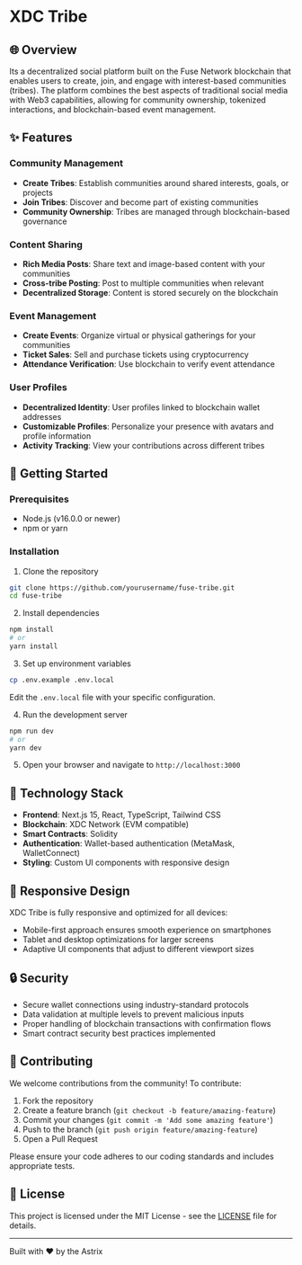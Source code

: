# XDC Tribe
## 🌐 Overview

Its a decentralized social platform built on the Fuse Network blockchain that enables users to create, join, and engage with interest-based communities (tribes). The platform combines the best aspects of traditional social media with Web3 capabilities, allowing for community ownership, tokenized interactions, and blockchain-based event management.

## ✨ Features

### Community Management
- **Create Tribes**: Establish communities around shared interests, goals, or projects
- **Join Tribes**: Discover and become part of existing communities
- **Community Ownership**: Tribes are managed through blockchain-based governance

### Content Sharing
- **Rich Media Posts**: Share text and image-based content with your communities
- **Cross-tribe Posting**: Post to multiple communities when relevant
- **Decentralized Storage**: Content is stored securely on the blockchain

### Event Management
- **Create Events**: Organize virtual or physical gatherings for your communities
- **Ticket Sales**: Sell and purchase tickets using cryptocurrency
- **Attendance Verification**: Use blockchain to verify event attendance

### User Profiles
- **Decentralized Identity**: User profiles linked to blockchain wallet addresses
- **Customizable Profiles**: Personalize your presence with avatars and profile information
- **Activity Tracking**: View your contributions across different tribes

## 🚀 Getting Started

### Prerequisites
- Node.js (v16.0.0 or newer)
- npm or yarn

### Installation

1. Clone the repository
```bash
git clone https://github.com/yourusername/fuse-tribe.git
cd fuse-tribe
```

2. Install dependencies
```bash
npm install
# or
yarn install
```

3. Set up environment variables
```bash
cp .env.example .env.local
```
Edit the `.env.local` file with your specific configuration.

4. Run the development server
```bash
npm run dev
# or
yarn dev
```

5. Open your browser and navigate to `http://localhost:3000`

## 🔧 Technology Stack

- **Frontend**: Next.js 15, React, TypeScript, Tailwind CSS
- **Blockchain**: XDC Network (EVM compatible)
- **Smart Contracts**: Solidity
- **Authentication**: Wallet-based authentication (MetaMask, WalletConnect)
- **Styling**: Custom UI components with responsive design

## 📱 Responsive Design

XDC Tribe is fully responsive and optimized for all devices:
- Mobile-first approach ensures smooth experience on smartphones
- Tablet and desktop optimizations for larger screens
- Adaptive UI components that adjust to different viewport sizes

## 🔒 Security

- Secure wallet connections using industry-standard protocols
- Data validation at multiple levels to prevent malicious inputs
- Proper handling of blockchain transactions with confirmation flows
- Smart contract security best practices implemented

## 🤝 Contributing

We welcome contributions from the community! To contribute:

1. Fork the repository
2. Create a feature branch (`git checkout -b feature/amazing-feature`)
3. Commit your changes (`git commit -m 'Add some amazing feature'`)
4. Push to the branch (`git push origin feature/amazing-feature`)
5. Open a Pull Request

Please ensure your code adheres to our coding standards and includes appropriate tests.

## 📃 License

This project is licensed under the MIT License - see the [LICENSE](LICENSE) file for details.


---

Built with ❤️ by the Astrix
